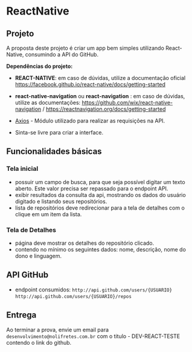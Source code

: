 # ReactNative

## Projeto

A proposta deste projeto é criar um app bem simples utilizando React-Native, consumindo a API do GitHub.

**Dependências do projeto:**

* **REACT-NATIVE**: em caso de dúvidas, utilize a documentação oficial https://facebook.github.io/react-native/docs/getting-started
* **react-native-navigation** ou **react-navigation** : em caso de dúvidas, utilize as documentações: https://github.com/wix/react-native-navigation / https://reactnavigation.org/docs/getting-started
* [Axios](https://github.com/axios/axios) - Módulo utilizado para realizar as requisições na API.


* Sinta-se livre para criar a interface.

## Funcionalidades básicas

### Tela inicial

- possuir um campo de busca, para que seja possível digitar um texto aberto. Este valor precisa ser repassado para o endpoint API.
- exibir resultados da consulta da api, mostrando os dados do usuário digitado e listando seus repositórios.
- lista de repositórios deve redirecionar para a tela de detalhes com o clique em um item da lista.

### Tela de Detalhes

- página deve mostrar os detalhes do repositório clicado.
- contendo no mínimo os seguintes dados: nome, descrição, nome do dono e linguagem.

## API GitHub

- endpoint consumidos:
`http://api.github.com/users/{USUARIO}`
`http://api.github.com/users/{USUARIO}/repos`


## Entrega

 Ao terminar a prova, envie um email para `desenvolvimento@nolifretes.com.br` com o titulo - DEV-REACT-TESTE contendo o link do github. 
